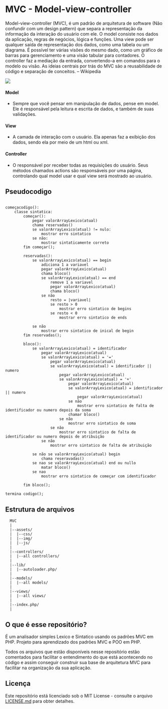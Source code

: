 # MVC - Model-view-controller

Model-view-controller (MVC), é um padrão de arquitetura de software (Não confundir com um design pattern) que separa a representação da informação da interação do usuário com ele. O model consiste nos dados da aplicação, regras de negócios, lógica e funções. Uma view pode ser qualquer saída de representação dos dados, como uma tabela ou um diagrama. É possível ter várias visões do mesmo dado, como um gráfico de barras para gerenciamento e uma visão tabular para contadores. O controller faz a mediação da entrada, convertendo-a em comandos para o modelo ou visão. As ideias centrais por trás do MVC são a reusabilidade de código e separação de conceitos. – Wikipedia



![](https://i.imgur.com/HUhtjBp.png)


#### Model 
* Sempre que você pensar em manipulação de dados, pense em model. Ele é responsável pela leitura e escrita de dados, e também de suas validações.

#### View
* A camada de interação com o usuário. Ela apenas faz a  exibição dos dados, sendo ela por meio de um html ou xml.

#### Controller
* O responsável por receber todas as requisições do usuário. Seus métodos chamados actions são responsáveis por uma página, controlando qual model usar e qual view será mostrado ao usuário.


## Pseudocodigo

```

começacodigo():
	classe sintatica:
		começar():
			pegar valorArrayLexico(atual)	
			chama reservadas()
			se valorArrayLexico(atual) != nulo:
				mostrar erro sintatico
			se não:
				mostrar sintaticamente correto
		fim começar();

		reservadas():
			se valorArrayLexico(atual) == begin
				adiciona 1 a variavel
				pegar valorArrayLexico(atual)
				chama bloco()
				se valorArrayLexico(atual) == end
					remove 1 a variavel
					pegar valorArrayLexico(atual)
					chama bloco()
				se não
					resto = |variavel|
					se resto > 0
						mostrar erro sintatico de begins
					se resto < 0
						mostrar erro sintatico de ends

			se não
				mostrar erro sintatico de inical de begin
		fim reservadas();

		bloco():
			se valorArrayLexico(atual) = identificador
				pegar valorArrayLexico(atual)
				se valorArrayLexico(atual) = '='
					pegar valorArrayLexico(atual)
					se valorArrayLexico(atual) = identificador || numero
						pegar valorArrayLexico(atual)
						se valorArrayLexico(atual) = '+'
							pegar valorArrayLexico(atual)
							se valorArrayLexico(atual) = identificador || numero
								pegar valorArrayLexico(atual)
							se não
								mostrar erro sintatico de falta de identificador ou numero depois da soma
							chamar bloco()
						se não
							mostrar erro sintatico de soma
					se não
						mostrar erro sintatico de falta de identificador ou numero depois de atribuição
				se não
					mostrar erro sintatico de falta de atribuição
							
			se não se valorArrayLexico(atual) begin
				chama reseravadas()
			se nao se valorArrayLexico(atual) end ou nullo
				matar bloco()
			se nao
				mostrar erro sintatico de começar com identificador

		fim bloco();

termina codigo();

```


## Estrutura de arquivos

```
  MVC
  |
  |--assets/
  |  |--css/
  |  |--img/
  |  |--js/
  |  
  |--controllers/
  |  |--all controllers/
  |
  |--lib/
  |  |--autoloader.php/
  |
  |--models/
  |  |--all models/
  |
  |--views/
  |  |--all views/
  |
  |--index.php/
  |
```

## O que é esse repositório?

É um analisador simples Lexico e Sintatico usando os padrões MVC em PHP. Projeto para aprendizado dos padrões MVC e POO em PHP.

Todos os arquivos que estão disponíveis nesse repositório estão comentados para facilitar o entendimento do que está acontecendo no código e assim conseguir construir sua base de arquitetura MVC para facilitar na organização da sua aplicação.

## Licença


Este repositório está licenciado sob o MIT License - consulte o arquivo [LICENSE.md](LICENSE.md) para obter detalhes.
